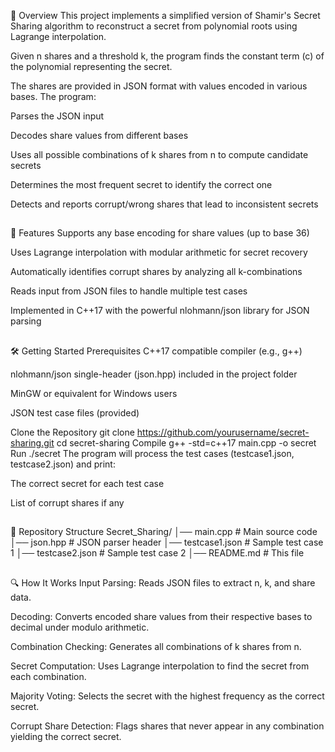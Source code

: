 📜 Overview
This project implements a simplified version of Shamir's Secret Sharing algorithm to reconstruct a secret from polynomial roots using Lagrange interpolation.

Given n shares and a threshold k, the program finds the constant term (c) of the polynomial representing the secret.

The shares are provided in JSON format with values encoded in various bases. The program:

Parses the JSON input

Decodes share values from different bases

Uses all possible combinations of k shares from n to compute candidate secrets

Determines the most frequent secret to identify the correct one

Detects and reports corrupt/wrong shares that lead to inconsistent secrets

##

🚀 Features
Supports any base encoding for share values (up to base 36)

Uses Lagrange interpolation with modular arithmetic for secret recovery

Automatically identifies corrupt shares by analyzing all k-combinations

Reads input from JSON files to handle multiple test cases

Implemented in C++17 with the powerful nlohmann/json library for JSON parsing

##

🛠️ Getting Started
Prerequisites
C++17 compatible compiler (e.g., g++)

nlohmann/json single-header (json.hpp) included in the project folder

MinGW or equivalent for Windows users

JSON test case files (provided)

Clone the Repository
git clone https://github.com/yourusername/secret-sharing.git
cd secret-sharing
Compile
g++ -std=c++17 main.cpp -o secret
Run
./secret
The program will process the test cases (testcase1.json, testcase2.json) and print:

The correct secret for each test case

List of corrupt shares if any

##

📂 Repository Structure
Secret_Sharing/
│── main.cpp           # Main source code
│── json.hpp           # JSON parser header
│── testcase1.json     # Sample test case 1
│── testcase2.json     # Sample test case 2
│── README.md          # This file

##

🔍 How It Works
Input Parsing: Reads JSON files to extract n, k, and share data.

Decoding: Converts encoded share values from their respective bases to decimal under modulo arithmetic.

Combination Checking: Generates all combinations of k shares from n.

Secret Computation: Uses Lagrange interpolation to find the secret from each combination.

Majority Voting: Selects the secret with the highest frequency as the correct secret.

Corrupt Share Detection: Flags shares that never appear in any combination yielding the correct secret.
